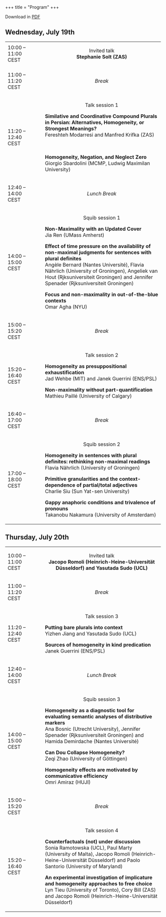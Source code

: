 +++
title = "Program"
+++


<style>
.content .firstcol {
  vertical-align: middle;
  text-align: center;
}
.CellHeader {
  text-align: center;
}
.break {
  text-align: center;
  font-style: italic;
}
.talktitle {
    font-weight: bold;
}
.invited {
    text-align: center;
}
</style>

Download in [PDF](../schedule.pdf)

<h2>Wednesday, July 19th</h2>


<table border="0" cellspacing="0" cellpadding="0" class="Table">
    <tr>
        <td style="width:20%; " class="firstcol">
            10:00 – 11:00 CEST
        </td>
        <td style="text-align:left;width:3%; " class="Table_cell">
            <p class="CellHeader"> </p>
        </td>
        <td style="text-align:left; " class="Table_cell">
            <p class="invited">
              Invited talk<br>
              <strong>Stephanie Solt (ZAS)</strong>
            </p>
        </td>
    </tr>
    <tr>
        <td style="width:20%; " class="firstcol">
            <p class="P7">11:00 – 11:20 CEST</p>
        </td>
        <td style="text-align:left;width:3%; " class="Table_cell">
            <p class="P9"> </p>
        </td>
        <td style="text-align:left; " class="Table_cell">
            <p class="break">Break</p>
        </td>
    </tr>
    <tr>
        <td style="width:20%;" class="firstcol">
            11:20 – 12:40 CEST
        </td>
        <td style="text-align:left;width:3%; " class="Table_cell">
            <p class="CellHeader"> </p>
        </td>
        <td style="text-align:left; " class="Table_cell">
            <p class="CellHeader">Talk session 1</p>
            <p class="P13">
            <strong class="talktitle">Similative and Coordinative Compound Plurals in Persian: Alternatives, Homogeneity, or Strongest Meanings?</strong><br>
            Fereshteh Modarresi <span class="T4">and</span> Manfred Krifka <span class="T4">(ZAS)</span>
            </p>
            <p class="P16"> </p>
            <p>
            <strong class="talktitle">Homogeneity, Negation, and Neglect Zero</strong><br>
            Giorgio Sbardolini <span class="T4">(MCMP, Ludwig Maximilan University)</span>
            </p>
        </td>
    </tr>
    <tr>
        <td style="width:20%; " class="firstcol">
            <p class="P7">12:40 – 14:00 CEST</p>
        </td>
        <td style="text-align:left;width:3%; " class="Table_cell">
            <p class="P9"> </p>
        </td>
        <td style="text-align:left; " class="Table_cell">
            <p class="break">Lunch Break</p>
        </td>
    </tr>
    <tr>
        <td style="width:20%; " class="firstcol">
            <p class="P7">14:00 – 15:00 CEST</p>
        </td>
        <td style="text-align:left;width:3%; " class="Table_cell">
            <p class="CellHeader"> </p>
        </td>
        <td style="text-align:left; " class="Table_cell">
            <p class="CellHeader">Squib session 1</p>
            <p class="P13">
            <strong class="talktitle">Non-Maximality with an Updated Cover</strong><br>
            Jia Ren <span class="T4">(UMass Amherst)</span>
            </p>
            <p>
            <strong class="talktitle">Effect of time pressure on the availability of non-maximal judgments for sentences with plural definites</strong><br>
            Angèle Bernard (Nantes Université), Flavia Nährlich (University of Groningen), Angeliek van Hout (Rjksuniversiteit Groningen) and Jennifer Spenader (Rjksuniversiteit Groningen)
            </p>
            <p>
            <strong class="talktitle">Focus and non-maximality in out-of-the-blue contexts</strong><br>
            Omar Agha (NYU)
            </p>
        </td>
    </tr>
    <tr>
        <td style="width:20%; " class="firstcol">
            <p class="P7">15:00 – 15:20 CEST</p>
        </td>
        <td style="text-align:left;width:3%; " class="Table_cell">
            <p class="P9"> </p>
        </td>
        <td style="text-align:left; " class="Table_cell">
            <p class="break">Break</p>
        </td>
    </tr>
    <tr>
        <td style="width:20%; " class="firstcol">
            <p class="P7">15:20 – 16:40 CEST</p>
        </td>
        <td style="text-align:left;width:3%; " class="Table_cell">
            <p class="CellHeader"> </p>
        </td>
        <td style="text-align:left; " class="Table_cell">
            <p class="CellHeader">Talk session 2</p>
            <p>
            <strong class="talktitle">Homogeneity as presuppositional exhaustification</strong><br>
            Jad Wehbe (MIT) and Janek Guerrini (ENS/PSL)
            </p>
            <p>
            <strong class="talktitle">Non-maximality without part-quantification</strong><br>
            Mathieu Paillé <span class="T6">(University of Calgary)</span>
            </p>
        </td>
    </tr>
    <tr>
        <td style="width:20%; " class="firstcol">
            <p class="P7">16:40 – 17:00 CEST</p>
        </td>
        <td style="text-align:left;width:3%; " class="Table_cell">
            <p class="P11"> </p>
        </td>
        <td style="text-align:left; " class="Table_cell">
            <p class="break">Break</p>
        </td>
    </tr>
    <tr>
        <td style="width:20%; " class="firstcol">
            <p class="P3">17:00 – 18:00 CEST</p>
        </td>
        <td style="text-align:left;width:3%; " class="Table_cell">
            <p class="CellHeader"> </p>
        </td>
        <td style="text-align:left; " class="Table_cell">
            <p class="CellHeader">Squib session 2</p>
            <p><strong class="talktitle">Homogeneity in sentences with plural definites: rethinking non-maximal readings</strong><br>
            Flavia Nährlich<span class="T2"> </span><span class="T3">(University of Groningen)</span>
            </p>
            <p><strong class="talktitle">Primitive granularities and the context-dependence of partial/total adjectives</strong><br>
            <span class="T1">Charlie Siu </span><span class="T4">(</span>Sun Yat-sen University<span class="T4">)</span>
            </p>
            <p>
            <strong class="talktitle">Gappy anaphoric conditions and trivalence of pronouns</strong><br>
            Takanobu Nakamura <span class="T4">(University of Amsterdam)</span>
            </p>
        </td>
    </tr>
</table>
<h2>Thursday, July 20th</h2>
<table border="0" cellspacing="0" cellpadding="0" class="Table">
    <tr>
        <td style="width:20%;" class="firstcol">
            <p class="P8">10:00 – 11:00 CEST</p>
        </td>
        <td style="text-align:left;width:3%; " class="Table_cell">
            <p class="CellHeader"> </p>
        </td>
        <td style="text-align:left;width:5.3181in; " class="Table_cell">
            <p class="invited">
                Invited talk<br>
                <strong>Jacopo Romoli <span class="T3">(</span>Heinrich-Heine-Universität Düsseldorf<span class="T4">) and Yasutada Sudo <span class="T4">(UCL) </span></span></strong>
            </p>
        </td>
    </tr>
    <tr>
        <td style="width:1.375in;" class="firstcol">
            <p class="P8">11:00 – 11:20 CEST</p>
        </td>
        <td style="text-align:left;width:3%; " class="Table_cell">
            <p class="CellHeader"> </p>
        </td>
        <td style="text-align:left;width:5.3181in; " class="Table_cell">
            <p class="break">Break</p>
        </td>
    </tr>
    <tr>
        <td style="width:1.375in;" class="firstcol">
            <p class="P8">11:20 – 12:40 CEST</p>
        </td>
        <td style="text-align:left;width:3%; " class="Table_cell">
            <p class="CellHeader"> </p>
        </td>
        <td style="text-align:left;width:5.3181in; " class="Table_cell">
            <p class="CellHeader">Talk session <span class="T7">3</span></p>
            <p class="P13">
            <strong class="talktitle">Putting bare plurals into context</strong><br>
            Yizhen Jiang and Yasutada Sudo <span class="T4">(UCL)</span>
            </p>
            <p>
            <strong class="talktitle">Sources of homogeneity in kind predication</strong><br>
            Janek Guerrini <span class="T4">(ENS/PSL)</span>
            </p>
        </td>
    </tr>
    <tr>
        <td style="width:1.375in;" class="firstcol">
            <p class="P8">12:40 – 14:00 CEST</p>
        </td>
        <td style="text-align:left;width:3%; " class="Table_cell">
            <p class="CellHeader"> </p>
        </td>
        <td style="text-align:left;width:5.3181in; " class="Table_cell">
            <p class="break">Lunch Break</p>
        </td>
    </tr>
    <tr>
        <td style="width:1.375in;" class="firstcol">
            <p class="P8">14:00 – 15:00 CEST</p>
        </td>
        <td style="text-align:left;width:3%; " class="Table_cell">
            <p class="CellHeader"> </p>
        </td>
        <td style="text-align:left;width:5.3181in; " class="Table_cell">
            <p class="CellHeader">Squib session <span class="T1">3</span></p>
            <p class="P13">
            <strong class="talktitle">Homogeneity as a diagnostic tool for evaluating semantic analyses of distributive markers</strong><br>
            <span class="T2">Ana Bosnic </span><span class="T3">(Utrecht University)</span><span class="T2">, Jennifer Spenader </span><span class="T3">(</span>Rjksuniversiteit Groningen<span class="T4">)</span><span class="T2"> and Hamida Demirdache </span><span class="T3">(Nantes Université)</span>
            </p>
            <p class="P13">
            <strong class="talktitle">Can Dou Collapse Homogeneity?</strong><br>
            Zeqi Zhao <span class="T4">(University of G</span><span class="T5">öttingen)</span>
            </p>
            <p>
            <strong class="talktitle">Homogeneity effects are motivated by communicative efficiency</strong><br>
            Omri Amiraz (HUJI)
            </p>
        </td>
    </tr>
    <tr>
        <td style="width:1.375in;" class="firstcol">
            <p class="P8">15:00 – 15:20 CEST</p>
        </td>
        <td style="text-align:left;width:3%; " class="Table_cell">
            <p class="CellHeader"> </p>
        </td>
        <td style="text-align:left;width:5.3181in; " class="Table_cell">
            <p class="break">Break</p>
        </td>
    </tr>
    <tr>
        <td style="width:1.375in;" class="firstcol">
            <p class="P8">15:20 – 16:40 CEST</p>
        </td>
        <td style="text-align:left;width:3%; " class="Table_cell">
            <p class="CellHeader"> </p>
        </td>
        <td style="text-align:left;width:5.3181in; " class="Table_cell">
            <p class="CellHeader">Talk session <span class="T1">4</span></p>
            <p>
            <strong class="talktitle">Counterfactuals (not) under discussion</strong><br>
            Sonia Ramotowska <span class="T4">(UCL)</span>, Paul Marty <span class="T4">(University of Malta)</span>, Jacopo Romoli <span class="T4">(</span><span class="T1">Heinrich-Heine-Universität Düsseldorf</span><span class="T4">)</span> and Paolo Santorio <span class="T4">(</span><span class="T6">University of Maryland</span><span class="T4">)</span>
            </p>
            <p>
            <strong class="talktitle">An experimental investigation of implicature and homogeneity approaches to free choice</strong><br>
            Lyn Tieu (University of Toronto), Cory Bill (ZAS) and Jacopo Romoli (Heinrich-Heine-Universität Düsseldorf)
            </p>
        </td>
    </tr>
</table>
